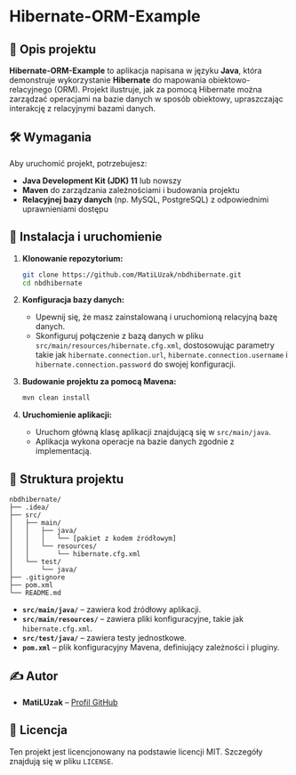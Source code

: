 # Hibernate-ORM-Example

## 📌 Opis projektu

**Hibernate-ORM-Example** to aplikacja napisana w języku **Java**, która demonstruje wykorzystanie **Hibernate** do mapowania obiektowo-relacyjnego (ORM). Projekt ilustruje, jak za pomocą Hibernate można zarządzać operacjami na bazie danych w sposób obiektowy, upraszczając interakcję z relacyjnymi bazami danych.

## 🛠 Wymagania

Aby uruchomić projekt, potrzebujesz:

- **Java Development Kit (JDK) 11** lub nowszy
- **Maven** do zarządzania zależnościami i budowania projektu
- **Relacyjnej bazy danych** (np. MySQL, PostgreSQL) z odpowiednimi uprawnieniami dostępu

## 🚀 Instalacja i uruchomienie

1. **Klonowanie repozytorium:**

   ```bash
   git clone https://github.com/MatiLUzak/nbdhibernate.git
   cd nbdhibernate
   ```

2. **Konfiguracja bazy danych:**

   - Upewnij się, że masz zainstalowaną i uruchomioną relacyjną bazę danych.
   - Skonfiguruj połączenie z bazą danych w pliku `src/main/resources/hibernate.cfg.xml`, dostosowując parametry takie jak `hibernate.connection.url`, `hibernate.connection.username` i `hibernate.connection.password` do swojej konfiguracji.

3. **Budowanie projektu za pomocą Mavena:**

   ```bash
   mvn clean install
   ```

4. **Uruchomienie aplikacji:**

   - Uruchom główną klasę aplikacji znajdującą się w `src/main/java`.
   - Aplikacja wykona operacje na bazie danych zgodnie z implementacją.

## 📂 Struktura projektu

```
nbdhibernate/
├── .idea/
├── src/
│   ├── main/
│   │   ├── java/
│   │   │   └── [pakiet z kodem źródłowym]
│   │   └── resources/
│   │       └── hibernate.cfg.xml
│   └── test/
│       └── java/
├── .gitignore
├── pom.xml
└── README.md
```

- **`src/main/java/`** – zawiera kod źródłowy aplikacji.
- **`src/main/resources/`** – zawiera pliki konfiguracyjne, takie jak `hibernate.cfg.xml`.
- **`src/test/java/`** – zawiera testy jednostkowe.
- **`pom.xml`** – plik konfiguracyjny Mavena, definiujący zależności i pluginy.

## ✍️ Autor

- **MatiLUzak** – [Profil GitHub](https://github.com/MatiLUzak)

## 📜 Licencja

Ten projekt jest licencjonowany na podstawie licencji MIT. Szczegóły znajdują się w pliku `LICENSE`.
